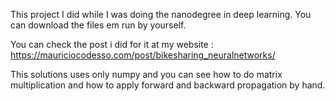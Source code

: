 This project I did while I was doing the nanodegree in deep learning. You can download the files em run by yourself.

You can check the post i did for it at my website : https://mauriciocodesso.com/post/bikesharing_neuralnetworks/

This solutions uses only numpy and you can see how to do matrix multiplication and how to apply forward and backward propagation by hand.

